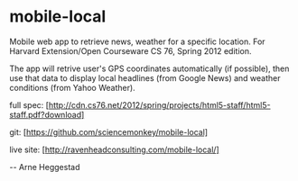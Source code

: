 mobile-local
============

Mobile web app to retrieve news, weather for a specific location. For Harvard Extension/Open Courseware CS 76, Spring 2012 edition.

The app will retrive user's GPS coordinates automatically (if possible), then use that data to display local headlines (from Google News) and weather conditions (from Yahoo Weather).

full spec: [http://cdn.cs76.net/2012/spring/projects/html5-staff/html5-staff.pdf?download]

git: [https://github.com/sciencemonkey/mobile-local]

live site: [http://ravenheadconsulting.com/mobile-local/]

  -- Arne Heggestad
